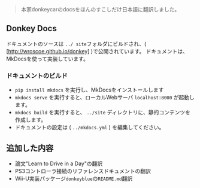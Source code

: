 > 本家donkeycarのdocsをほんのすこしだけ日本語に翻訳しました。

## Donkey Docs

ドキュメントのソースは `../ site`フォルダにビルドされ、( [http://wroscoe.github.io/donkey] )で公開されています。 ドキュメントは、
MkDocsを使って実装しています。



### ドキュメントのビルド

* `pip install mkdocs` を実行し、MkDocsをインストールします
* `mkdocs serve` を実行すると、ローカルWebサーバ `localhost:8000` が起動します。
* `mkdocs build` を実行すると、 `../site` ディレクトリに、静的コンテンツを作成します。
* ドキュメントの設定は ( `../mkdocs.yml` ) を編集してください。


## 追加した内容

* 論文"Learn to Drive in a Day"の翻訳
* PS3コントローラ接続のリファレンスドキュメントの翻訳
* Wii-U実装パッケージ`donkeyblue`の`README.md`翻訳